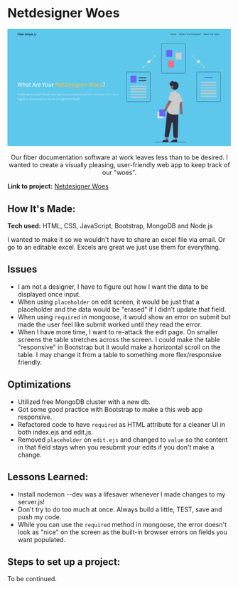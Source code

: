 # Netdesigner Woes 
![NetdesignerHome](netdesignerhome.png)
<p align="center">Our fiber documentation software at work leaves less than to be desired. I wanted to create a visually pleasing, user-friendly web app to keep track of our "woes".</p>

**Link to project:** 
[Netdesigner Woes](https://netdesigner-woes.herokuapp.com/)



## How It's Made:

**Tech used:** HTML, CSS, JavaScript, Bootstrap, MongoDB and Node.js

I wanted to make it so we wouldn't have to share an excel file via email. Or go to an editable excel. Excels are great we just use them for everything. 


## Issues 
- I am not a designer, I have to figure out how I want the data to be displayed once input.  
- When using `placeholder` on edit screen, it would be just that a placeholder and the data would be "erased" if I didn't update that field.
- When using `required` in mongoose, it would show an error on submit but made the user feel like submit worked until they read the error. 
- When I have more time, I want to re-attack the edit page. On smaller screens the table stretches across the screen. I could make the table "responsive" in Bootstrap but it would make a horizontal scroll on the table. I may change it from a table to something more flex/responsive friendly. 

## Optimizations

- Utilized free MongoDB cluster with a new db.
- Got some good practice with Bootstrap to make a this web app responsive. 
- Refactored code to have `required` as HTML attribute for a cleaner UI in both index.ejs and edit.js.
- Removed `placeholder` on `edit.ejs` and changed to `value` so the content in that field stays when you resubmit your edits if you don't make a change. 

## Lessons Learned:

- Install nodemon --dev was a lifesaver whenever I made changes to my server.js! 
- Don't try to do too much at once. Always build a little, TEST, save and push my code. 
- While you can use the `required` method in mongoose, the error doesn't look as "nice" on the screen as the built-in browser errors on fields you want populated. 


## Steps to set up a project: 
To be continued. 




